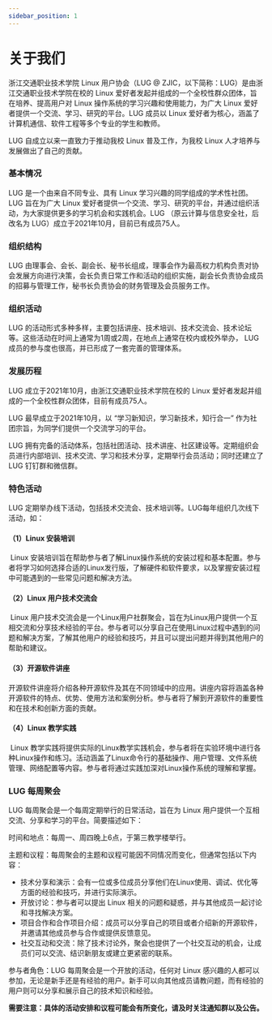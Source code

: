 ```yaml
---
sidebar_position: 1
---
```


# 关于我们

浙江交通职业技术学院 Linux 用户协会（LUG @ ZJIC，以下简称：LUG）是由浙江交通职业技术学院在校的 Linux 爱好者发起并组成的一个全校性群众团体，旨在培养、提高用户对 Linux 操作系统的学习兴趣和使用能力，为广大 Linux 爱好者提供一个交流、学习、研究的平台。LUG 成员以 Linux 爱好者为核心，涵盖了计算机通信、软件工程等多个专业的学生和教师。

LUG 自成立以来一直致力于推动我校 Linux 普及工作，为我校 Linux 人才培养与发展做出了自己的贡献。

### **基本情况**

LUG 是一个由来自不同专业、具有 Linux 学习兴趣的同学组成的学术性社团。LUG 旨在为广大 Linux 爱好者提供一个交流、学习、研究的平台，并通过组织活动，为大家提供更多的学习机会和实践机会。LUG （原云计算与信息安全社，后改名为 LUG）成立于2021年10月，目前已有成员75人。

### **组织结构**

LUG 由理事会、会长、副会长、秘书长组成，理事会作为最高权力机构负责对协会发展方向进行决策，会长负责日常工作和活动的组织实施，副会长负责协会成员的招募与管理工作，秘书长负责协会的财务管理及会员服务工作。

### **组织活动**

LUG 的活动形式多种多样，主要包括讲座、技术培训、技术交流会、技术论坛等。这些活动在时间上通常为1周或2周，在地点上通常在校内或校外举办， LUG 成员的参与度也很高，并已形成了一套完善的管理体系。

### **发展历程**

LUG 成立于2021年10月，由浙江交通职业技术学院在校的 Linux 爱好者发起并组成的一个全校性群众团体，目前有成员75人。

LUG 最早成立于2021年10月，以 “学习新知识，学习新技术，知行合一” 作为社团宗旨，为同学们提供一个交流学习的平台。

LUG 拥有完备的活动体系，包括社团活动、技术讲座、社区建设等。定期组织会员进行内部培训、技术交流、学习和技术分享，定期举行会员活动；同时还建立了 LUG 钉钉群和微信群。

### **特色活动**

LUG 定期举办线下活动，包括技术交流会、技术培训等。LUG每年组织几次线下活动，如：

#### （1）Linux 安装培训

​       Linux 安装培训旨在帮助参与者了解Linux操作系统的安装过程和基本配置。参与者将学习如何选择合适的Linux发行版，了解硬件和软件要求，以及掌握安装过程中可能遇到的一些常见问题和解决方法。

#### （2）Linux 用户技术交流会

​       Linux 用户技术交流会是一个Linux用户社群聚会，旨在为Linux用户提供一个互相交流和分享技术经验的平台。参与者可以分享自己在使用Linux过程中遇到的问题和解决方案，了解其他用户的经验和技巧，并且可以提出问题并得到其他用户的帮助和建议。

#### （3）开源软件讲座

​       开源软件讲座将介绍各种开源软件及其在不同领域中的应用。讲座内容将涵盖各种开源软件的特点、优势、使用方法和案例分析。参与者将了解到开源软件的重要性和在技术和创新方面的贡献。

#### （4）Linux 教学实践

​        Linux 教学实践将提供实际的Linux教学实践机会，参与者将在实验环境中进行各种Linux操作和练习。活动涵盖了Linux命令行的基础操作、用户管理、文件系统管理、网络配置等内容。参与者将通过实践加深对Linux操作系统的理解和掌握。

### **LUG 每周聚会**

LUG 每周聚会是一个每周定期举行的日常活动，旨在为 Linux 用户提供一个互相交流、分享和学习的平台。简要描述如下：

时间和地点：每周一、周四晚上6点，于第三教学楼举行。

主题和议程：每周聚会的主题和议程可能因不同情况而变化，但通常包括以下内容：

- 技术分享和演示：会有一位或多位成员分享他们在Linux使用、调试、优化等方面的经验和技巧，并进行实际演示。
- 开放讨论：参与者可以提出 Linux 相关的问题和疑惑，并与其他成员一起讨论和寻找解决方案。
- 项目合作和合作项目介绍：成员可以分享自己的项目或者介绍新的开源软件，并邀请其他成员参与合作或提供反馈意见。
- 社交互动和交流：除了技术讨论外，聚会也提供了一个社交互动的机会，让成员们可以交流、结识新朋友或建立更紧密的联系。

参与者角色：LUG 每周聚会是一个开放的活动，任何对 Linux 感兴趣的人都可以参加，无论是新手还是有经验的用户。新手可以向其他成员请教问题，而有经验的用户则可以分享和展示自己的技术知识和经验。

**需要注意：具体的活动安排和议程可能会有所变化，请及时关注通知群以及公告。**